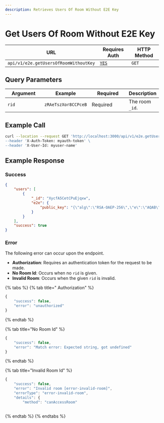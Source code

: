```yaml
---
description: Retrieves Users Of Room Without E2E Key
---
```


# Get Users Of Room Without E2E Key

| URL                                   | Requires Auth                            | HTTP Method |
| ------------------------------------- | ---------------------------------------- | ----------- |
| `api/v1/e2e.getUsersOfRoomWithoutKey` | [`YES`](../../authentication-endpoints/) | `GET`       |

## Query Parameters

<table><thead><tr><th width="146">Argument</th><th>Example</th><th width="161">Required</th><th>Description</th></tr></thead><tbody><tr><td><code>rid</code></td><td><code>zRAeTszXor8CCPceB</code></td><td>Required</td><td>The room <code>_id</code>.</td></tr></tbody></table>

## Example Call

```bash
curl --location --request GET 'http://localhost:3000/api/v1/e2e.getUsersOfRoomWithoutKey\
--header 'X-Auth-Token: myauth-token' \
--header 'X-User-Id: myuser-name'
```

## Example Response

### Success

```json
{
    "users": [
        {
            "_id": "XycfA5CetCPuEjqxw",
            "e2e": {
                "public_key": "{\"alg\":\"RSA-OAEP-256\",\"e\":\"AQAB\",\"ext\":true,\"key_ops\":[\"encrypt\"],\"kty\":\"RSA\",\"n\":\"oMO9ydjRxD3JzcAgMvyBZAc_pIOBIxOLVUChZ8mB3JNtLREC751hHT-WPZVZquWA6X4CihHejFfpIyAD_w-0MIToudTGO-f1aeE4Wc9-SBKjSQPphCuZMTwZ7iRtfUwHeGy5yM94uQPp07sEi9BmJSZqHscHc-6G520MyBhNU6uznQf-Sp85Q4etl4Ifs09khM-VMnBqKwh2QJx8w0880Vc3Zufve6udg0aSQ\"}"
            }
        }
    ],
    "success": true
}
```

### Error

The following error can occur upon the endpoint.

* **Authorization**: Requires an authentication token for the request to be made.
* **No Room Id**: Occurs when no `rid` is given.
* **Invalid Room**: Occurs when the given `rid` is invalid.

{% tabs %}
{% tab title=" Authorization" %}
```javascript
{
    "success": false,
    "error": "unauthorized"
}
```
{% endtab %}

{% tab title="No Room Id" %}
```javascript
{
    "success": false,
    "error": "Match error: Expected string, got undefined"
}
```
{% endtab %}

{% tab title="Invalid Room Id" %}
```javascript
{
    "success": false,
    "error": "Invalid room [error-invalid-room]",
    "errorType": "error-invalid-room",
    "details": {
        "method": "canAccessRoom"
    
```
{% endtab %}
{% endtabs %}
